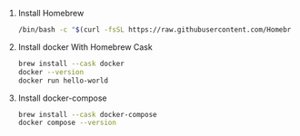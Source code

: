 


1. Install Homebrew
    ```bash
    /bin/bash -c "$(curl -fsSL https://raw.githubusercontent.com/Homebrew/install/master/install.sh)"
    ```

1. Install docker With Homebrew Cask

    ```bash
    brew install --cask docker
    docker --version
    docker run hello-world
    ```
    
1. Install docker-compose
    ```bash
    brew install --cask docker-compose
    docker compose --version

    ```

    